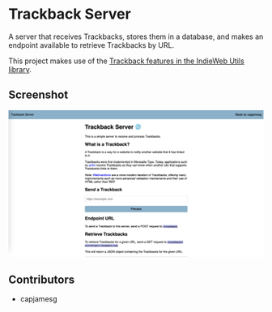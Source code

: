 # Trackback Server

A server that receives Trackbacks, stores them in a database, and makes an endpoint available to retrieve Trackbacks by URL.

This project makes use of the [Trackback features in the IndieWeb Utils library](https://indieweb-utils.readthedocs.io/en/latest/trackback.html).

## Screenshot

![Screenshot of the Trackback Server](https://raw.githubusercontent.com/capjamesg/trackback-server/master/screenshot.png)

## Contributors

- capjamesg